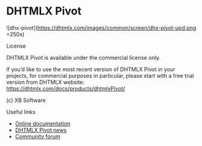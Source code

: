 DHTMLX Pivot
================

![dhx-pivot](https://dhtmlx.com/images/common/screen/dhx-pivot-upd.png =250x)

License

DHTMLX Pivot is available under the commercial license only. 

If you’d like to use the most recent version of DHTMLX Pivot in your projects, for commercial purposes in particular, please start with a free trial version from DHTMLX website: https://dhtmlx.com/docs/products/dhtmlxPivot/

(c) XB Software

Useful links

- [Online documentation](https://docs.dhtmlx.com/pivot/index.html)
- [DHTMLX Pivot news](https://dhtmlx.com/blog/tag/pivot/)
- [Community forum](https://forum.dhtmlx.com/c/widgets/pivot) 


